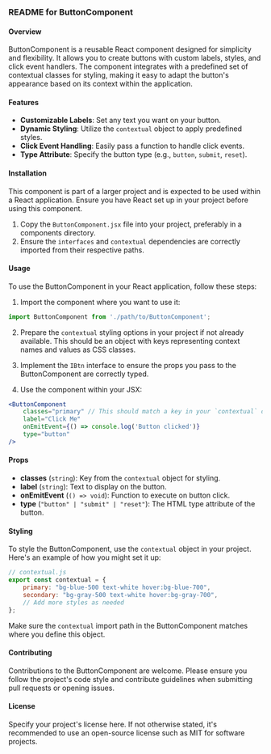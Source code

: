 ### README for ButtonComponent

#### Overview
ButtonComponent is a reusable React component designed for simplicity and flexibility. It allows you to create buttons with custom labels, styles, and click event handlers. The component integrates with a predefined set of contextual classes for styling, making it easy to adapt the button's appearance based on its context within the application.

#### Features
- **Customizable Labels**: Set any text you want on your button.
- **Dynamic Styling**: Utilize the `contextual` object to apply predefined styles.
- **Click Event Handling**: Easily pass a function to handle click events.
- **Type Attribute**: Specify the button type (e.g., `button`, `submit`, `reset`).

#### Installation
This component is part of a larger project and is expected to be used within a React application. Ensure you have React set up in your project before using this component.

1. Copy the `ButtonComponent.jsx` file into your project, preferably in a components directory.
2. Ensure the `interfaces` and `contextual` dependencies are correctly imported from their respective paths.

#### Usage
To use the ButtonComponent in your React application, follow these steps:

1. Import the component where you want to use it:

```jsx
import ButtonComponent from './path/to/ButtonComponent';
```

2. Prepare the `contextual` styling options in your project if not already available. This should be an object with keys representing context names and values as CSS classes.

3. Implement the `IBtn` interface to ensure the props you pass to the ButtonComponent are correctly typed.

4. Use the component within your JSX:

```jsx
<ButtonComponent
    classes="primary" // This should match a key in your `contextual` object.
    label="Click Me"
    onEmitEvent={() => console.log('Button clicked')}
    type="button"
/>
```

#### Props
- **classes** (`string`): Key from the `contextual` object for styling.
- **label** (`string`): Text to display on the button.
- **onEmitEvent** (`() => void`): Function to execute on button click.
- **type** (`"button" | "submit" | "reset"`): The HTML type attribute of the button.

#### Styling
To style the ButtonComponent, use the `contextual` object in your project. Here's an example of how you might set it up:

```javascript
// contextual.js
export const contextual = {
    primary: "bg-blue-500 text-white hover:bg-blue-700",
    secondary: "bg-gray-500 text-white hover:bg-gray-700",
    // Add more styles as needed
};
```

Make sure the `contextual` import path in the ButtonComponent matches where you define this object.

#### Contributing
Contributions to the ButtonComponent are welcome. Please ensure you follow the project's code style and contribute guidelines when submitting pull requests or opening issues.

#### License
Specify your project's license here. If not otherwise stated, it's recommended to use an open-source license such as MIT for software projects.